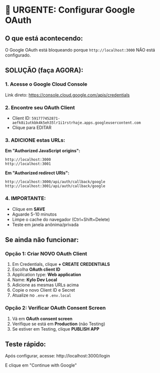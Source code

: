 # 🚨 URGENTE: Configurar Google OAuth

## O que está acontecendo:
O Google OAuth está bloqueando porque `http://localhost:3000` NÃO está configurado.

## SOLUÇÃO (faça AGORA):

### 1. Acesse o Google Cloud Console
Link direto: https://console.cloud.google.com/apis/credentials

### 2. Encontre seu OAuth Client
- Client ID: `591777452871-aefk8i1utkbk4k5eh35lr1i1rstrhaje.apps.googleusercontent.com`
- Clique para EDITAR

### 3. ADICIONE estas URLs:

**Em "Authorized JavaScript origins":**
```
http://localhost:3000
http://localhost:3001
```

**Em "Authorized redirect URIs":**
```
http://localhost:3000/api/auth/callback/google
http://localhost:3001/api/auth/callback/google
```

### 4. IMPORTANTE:
- Clique em **SAVE**
- Aguarde 5-10 minutos
- Limpe o cache do navegador (Ctrl+Shift+Delete)
- Teste em janela anônima/privada

## Se ainda não funcionar:

### Opção 1: Criar NOVO OAuth Client
1. Em Credentials, clique **+ CREATE CREDENTIALS**
2. Escolha **OAuth client ID**
3. Application type: **Web application**
4. Name: **Kylo Dev Local**
5. Adicione as mesmas URLs acima
6. Copie o novo Client ID e Secret
7. Atualize no `.env` e `.env.local`

### Opção 2: Verificar OAuth Consent Screen
1. Vá em **OAuth consent screen**
2. Verifique se está em **Production** (não Testing)
3. Se estiver em Testing, clique **PUBLISH APP**

## Teste rápido:
Após configurar, acesse:
http://localhost:3000/login

E clique em "Continue with Google"